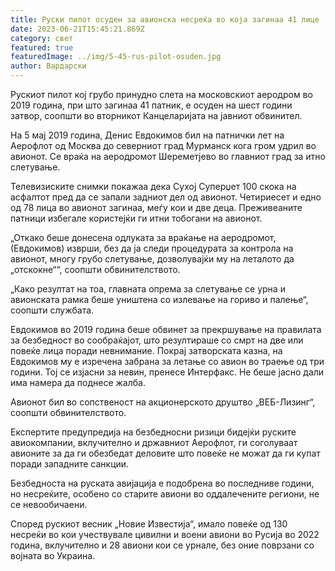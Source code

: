 ```yaml
---
title: Руски пилот осуден за авионска несреќа во која загинаа 41 лице
date: 2023-06-21T15:45:21.869Z
category: свет
featured: true
featuredImage: ../img/5-45-rus-pilot-osuden.jpg
author: Вардарски
---
```



Рускиот пилот кој грубо принудно слета на московскиот аеродром во 2019 година, при што загинаа 41 патник, е осуден на шест години затвор, соопшти во вторникот Канцеларијата на јавниот обвинител.

На 5 мај 2019 година, Денис Евдокимов бил на патнички лет на Аерофлот од Москва до северниот град Мурманск кога гром удрил во авионот. Се враќа на аеродромот Шереметјево во главниот град за итно слетување.

Телевизиските снимки покажаа дека Сухој Суперџет 100 скока на асфалтот пред да се запали задниот дел од авионот. Четириесет и едно од 78 лица во авионот загинаа, меѓу кои и две деца. Преживеаните патници избегале користејќи ги итни тобогани на авионот.

„Откако беше донесена одлуката за враќање на аеродромот, (Евдокимов) изврши, без да ја следи процедурата за контрола на авионот, многу грубо слетување, дозволувајќи му на леталото да „отскокне““, соопшти обвинителството.

„Како резултат на тоа, главната опрема за слетување се урна и авионската рамка беше уништена со излевање на гориво и палење“, соопшти службата.

Евдокимов во 2019 година беше обвинет за прекршување на правилата за безбедност во сообраќајот, што резултираше со смрт на две или повеќе лица поради невнимание. Покрај затворската казна, на Евдокимов му е изречена забрана за летање со авион во траење од три години. Тој се изјасни за невин, пренесе Интерфакс. Не беше јасно дали има намера да поднесе жалба.

Авионот бил во сопственост на акционерското друштво „ВЕБ-Лизинг“, соопшти обвинителството.

Експертите предупредија на безбедносни ризици бидејќи руските авиокомпании, вклучително и државниот Аерофлот, ги соголуваат авионите за да ги обезбедат деловите што повеќе не можат да ги купат поради западните санкции.

Безбедноста на руската авијација е подобрена во последниве години, но несреќите, особено со старите авиони во оддалечените региони, не се невообичаени.

Според рускиот весник „Новие Известија“, имало повеќе од 130 несреќи во кои учествувале цивилни и воени авиони во Русија во 2022 година, вклучително и 28 авиони кои се урнале, без оние поврзани со војната во Украина.